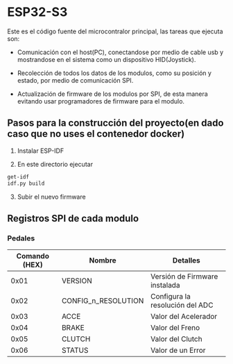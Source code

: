 # ESP32-S3
Este es el código fuente del microcontralor principal, las tareas que ejecuta son:

- Comunicación con el host(PC), conectandose por medio de cable usb y mostrandose en el sistema como un dispositivo HID(Joystick).

- Recolección de todos los datos de los modulos, como su posición y estado, por medio de comunicación SPI.

- Actualización de firmware de los modulos por SPI, de esta manera evitando usar programadores de firmware para el modulo.


## Pasos para la construcción del proyecto(en dado caso que no uses el contenedor docker)

1. Instalar ESP-IDF

2. En este directorio ejecutar 
```sh
get-idf
idf.py build
```

3. Subir el nuevo firmware

## Registros SPI de cada modulo

### Pedales

|Comando (HEX)|Nombre|Detalles|
|-|-|-|
|0x01|VERSION|Versión de Firmware instalada|
|0x02|CONFIG_n_RESOLUTION|Configura la resolución del ADC|
|0x03|ACCE|Valor del Acelerador|
|0x04|BRAKE|Valor del Freno|
|0x05|CLUTCH|Valor del Clutch|
|0x06|STATUS|Valor de un Error|


